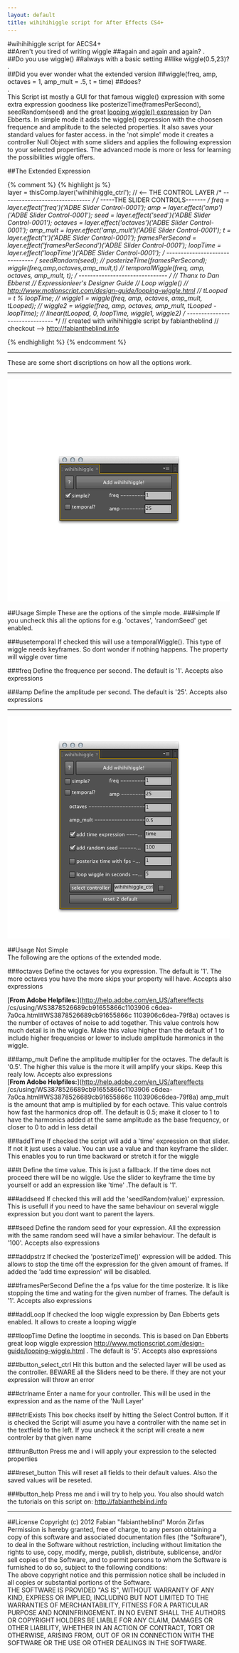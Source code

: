 ```yaml
---
layout: default
title: wihihihiggle script for After Effects CS4+
---
```

#wihihihiggle script for AECS4+  
##Aren't you tired of writing <span id="extra">wiggle</span>
##again and again and again?
.  
##Do you use <span id="extra">wiggle()</span>
##always with a basic setting
##like <span id="extra">wiggle(0.5,23)</span>?  
.  
##Did you ever wonder what the extended version
##<span id="extra">wiggle(freq, amp, octaves = 1, amp_mult = .5, t = time)</span>
##does?  
.  
This Script ist mostly a GUI for that famous <span id="extra">wiggle()</span> expression with some extra expression goodness like <span id="extra">posterizeTime(framesPerSecond)</span>, <span id ="extra">seedRandom(seed)</span> and the great [looping wiggle() expression](http://www.motionscript.com/design-guide/looping-wiggle.html) by Dan Ebberts. In simple mode it adds the wiggle() expression with the choosen frequence and amplitude to the selected properties. It also saves your standard values for faster access. in the 'not simple' mode it creates a controller Null Object with some sliders and applies the following expression to your selected properties. The advanced mode is more or less for learning the possibilities wiggle offers.    

##The Extended Expression

<script src="https://gist.github.com/3306278.js"> </script>  

{% comment %}
 {% highlight js %}  
 layer = thisComp.layer('wihihihiggle_ctrl'); // <-- THE CONTROL LAYER
 /* ------------------------------- */
 /* -----THE SLIDER CONTROLS------- */
 freq = layer.effect('freq')('ADBE Slider Control-0001');
 amp = layer.effect('amp')('ADBE Slider Control-0001');
 seed = layer.effect('seed')('ADBE Slider Control-0001');
 octaves = layer.effect('octaves')('ADBE Slider Control-0001');
 amp_mult = layer.effect('amp_mult')('ADBE Slider Control-0001');
 t = layer.effect('t')('ADBE Slider Control-0001');
 framesPerSecond = layer.effect('framesPerSecond')('ADBE Slider Control-0001');
 loopTime = layer.effect('loopTime')('ADBE Slider Control-0001');
 /* ------------------------------- */
 seedRandom(seed);
 // posterizeTime(framesPerSecond);
 wiggle(freq,amp,octaves,amp_mult,t)
 // temporalWiggle(freq, amp, octaves, amp_mult, t);
 /* ------------------------------- */
 // Thanx to Dan Ebberst
 // Expressionieer's Designer Guide
 // Loop wiggle()
 // http://www.motionscript.com/design-guide/looping-wiggle.html
 // tLooped = t % loopTime;
 // wiggle1 = wiggle(freq, amp, octaves, amp_mult, tLooped);
 // wiggle2 = wiggle(freq, amp, octaves, amp_mult, tLooped - loopTime);
 // linear(tLooped, 0,  loopTime, wiggle1, wiggle2)
 /* ------------------------------- */
 // created with wihihihiggle script by fabiantheblind
 // checkout --> http://fabiantheblind.info
 
 {% endhighlight %}
 {% endcomment %}
  

----------
These are some short discriptions on how all the options work.  
  
-----------------------  
  
![simple ui](images/wihihihiggle_simple_ui.png)  

##Usage Simple
These are the options of the simple mode.
###simple
If you uncheck this all the options for e.g. 'octaves', 'randomSeed' get enabled.  

###usetemporal
If checked this will use a temporalWiggle(). This type of wiggle needs keyframes. So dont wonder if nothing happens. The property will wiggle over time  

###freq
Define the frequence per second. The default is '1'. Accepts also expressions  

###amp
Define the amplitude per second. The default is '25'. Accepts also expressions  

-----------------------  

![simple ui](images/wihihihiggle_full_ui.png)  

##Usage Not Simple  
The following are the options of the extended mode.  

###octaves
Define the octaves for you expression. The default is '1'. The more octaves you have the more skips your property will have. Accepts also expressions  

[**From Adobe Helpfiles:**](http://help.adobe.com/en_US/aftereffects
/cs/using/WS3878526689cb91655866c1103906
c6dea-7a0ca.html#WS3878526689cb91655866c
1103906c6dea-79f8a) octaves is the number of octaves of noise to add together. This value controls how much detail is in the wiggle. Make this value higher than the default of 1 to include higher frequencies or lower to include amplitude harmonics in the wiggle.  

###amp_mult
Define the amplitude multiplier for the octaves. The default is '0.5'. The higher this value is the more it will amplify your skips. Keep this realy low. Accepts also expressions   
[**From Adobe Helpfiles:**](http://help.adobe.com/en_US/aftereffects
/cs/using/WS3878526689cb91655866c1103906
c6dea-7a0ca.html#WS3878526689cb91655866c
1103906c6dea-79f8a) amp_mult is the amount that amp is multiplied by for each octave. This value controls how fast the harmonics drop off. The default is 0.5; make it closer to 1 to have the harmonics added at the same amplitude as the base frequency, or closer to 0 to add in less detail  

###addTime
If checked the script will add a 'time' expression on that slider. If not it just uses a value. You can use a value and than keyframe the slider. This enables you to run time backward or stretch it for the wiggle  

###t
Define the time value. This is just a fallback. If the time does not proceed there will be no wiggle. Use the slider to keyframe the time by yourself or add an expression like 'time' .The default is '1'.  

###addseed
If checked this will add the 'seedRandom(value)' expression. This is usefull if you need to have the same behaviour on several wiggle expression but you dont want to parent the layers.  

###seed
Define the random seed for your expression. All the expression with the same random seed will have a similar behaviour. The default is '100'. Accepts also expressions  

###addpstrz
If checked the 'posterizeTime()' expression will be added. This allows to stop the time off the expression for the given amount of frames. If added the 'add time expression' will be disabled.  

###framesPerSecond
Define the a fps value for the time posterize. It is like stopping the time and wating for the given number of frames. The default is '1'. Accepts also expressions  

###addLoop
If checked the loop wiggle expression by Dan Ebberts gets enabled. It allows to create a looping wiggle  

###loopTime
Define the looptime in seconds. This is based on Dan Ebberts great loop wiggle expression  http://www.motionscript.com/design-guide/looping-wiggle.html . The default is '5'. Accepts also expressions  

###button_select_ctrl
Hit this button and the selected layer will be used as the controller. BEWARE all the Sliders need to be there. If they are not your expression will throw an error  

###ctrlname
Enter a name for your controller. This will be used in the expression and as the name of the 'Null Layer'  

###ctrlExists
This box checks itself by hitting the Select Control button. If it is checked the Script will asume you have a controller with the name set in the textfield to the left. If you uncheck it the script will create a new controler by that given name  

###runButton
Press me and i will apply your expression to the selected properties  

###reset_button
This will reset all fields to their default values. Also the saved values will be reseted.  

###button_help
Press me and i will try to help you. You also should watch the tutorials on this script on: http://fabiantheblind.info  

---------------------  
##License
Copyright (c)  2012 Fabian "fabiantheblind" Morón Zirfas  
Permission is hereby granted, free of charge, to any person obtaining a copy of this software and associated documentation files (the "Software"), to deal in the Software  without restriction, including without limitation the rights to use, copy, modify, merge, publish, distribute, sublicense, and/or sell copies of the Software, and to  permit persons to whom the Software is furnished to do so, subject to the following conditions:  
The above copyright notice and this permission notice shall be included in all copies or substantial portions of the Software.  
THE SOFTWARE IS PROVIDED "AS IS", WITHOUT WARRANTY OF ANY KIND, EXPRESS OR IMPLIED, INCLUDING BUT NOT LIMITED TO THE WARRANTIES OF MERCHANTABILITY, FITNESS FOR A  PARTICULAR PURPOSE AND NONINFRINGEMENT. IN NO EVENT SHALL THE AUTHORS OR COPYRIGHT HOLDERS BE LIABLE FOR ANY CLAIM, DAMAGES OR OTHER LIABILITY, WHETHER IN AN ACTION OF  CONTRACT, TORT OR OTHERWISE, ARISING FROM, OUT OF OR IN CONNECTION WITH THE SOFTWARE OR THE USE OR OTHER DEALINGS IN THE SOFTWARE.  

